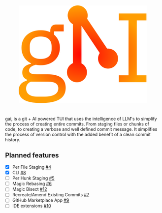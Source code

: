 <p align="center">
  <img src="https://github.com/nuttycream/gai/blob/main/docs/logo.svg" />
</p>

# 

gai, is a git + AI powered TUI that uses the intelligence of LLM's to simplify the process of creating entire commits. From staging files or chunks of code, to creating a verbose and well defined commit message. It simplifies the process of version control with the added benefit of a clean commit history.

## Planned features
- [x] Per File Staging [#4](https://github.com/nuttycream/gai/issues/4)
- [x] CLI [#8](https://github.com/nuttycream/gai/issues/8)
- [ ] Per Hunk Staging [#5](https://github.com/nuttycream/gai/issues/5)
- [ ] Magic Rebasing [#6](https://github.com/nuttycream/gai/issues/6)
- [ ] Magic Bisect [#12](https://github.com/nuttycream/gai/issues/12)
- [ ] Recreate/Amend Existing Commits [#7](https://github.com/nuttycream/gai/issues/7)
- [ ] GitHub Marketplace App [#9](https://github.com/nuttycream/gai/issues/9)
- [ ] IDE extensions [#10](https://github.com/nuttycream/gai/issues/10)
